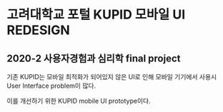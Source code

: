 # 고려대학교 포털 KUPID 모바일 UI REDESIGN
## 2020-2 사용자경험과 심리학 final project
기존 KUPID는 모바일 최적화가 되어있지 않은 UI로 인해 모바일 기기에서 사용시 User Interface problem이 많다.

이를 개선하기 위한 KUPID mobile UI prototype이다.
